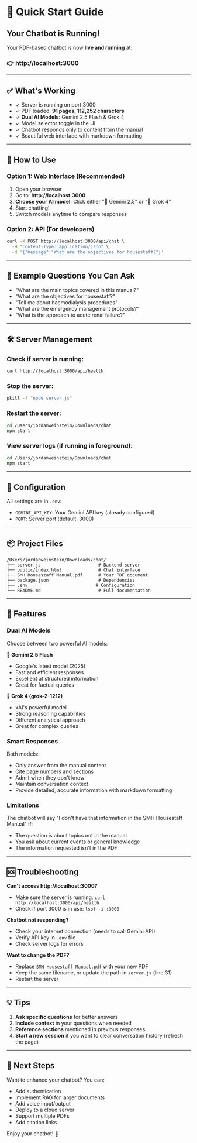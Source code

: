 # 🚀 Quick Start Guide

## Your Chatbot is Running!

Your PDF-based chatbot is now **live and running** at:

### 👉 **http://localhost:3000**

---

## ✅ What's Working

- ✓ Server is running on port 3000
- ✓ PDF loaded: **91 pages, 112,252 characters**
- ✓ **Dual AI Models**: Gemini 2.5 Flash & Grok 4
- ✓ Model selector toggle in the UI
- ✓ Chatbot responds only to content from the manual
- ✓ Beautiful web interface with markdown formatting

---

## 🎯 How to Use

### Option 1: Web Interface (Recommended)
1. Open your browser
2. Go to: **http://localhost:3000**
3. **Choose your AI model**: Click either "🤖 Gemini 2.5" or "🚀 Grok 4"
4. Start chatting!
5. Switch models anytime to compare responses

### Option 2: API (For developers)
```bash
curl -X POST http://localhost:3000/api/chat \
  -H "Content-Type: application/json" \
  -d '{"message":"What are the objectives for housestaff?"}'
```

---

## 📝 Example Questions You Can Ask

- "What are the main topics covered in this manual?"
- "What are the objectives for housestaff?"
- "Tell me about haemodialysis procedures"
- "What are the emergency management protocols?"
- "What is the approach to acute renal failure?"

---

## 🛠 Server Management

### Check if server is running:
```bash
curl http://localhost:3000/api/health
```

### Stop the server:
```bash
pkill -f "node server.js"
```

### Restart the server:
```bash
cd /Users/jordanweinstein/Downloads/chat
npm start
```

### View server logs (if running in foreground):
```bash
cd /Users/jordanweinstein/Downloads/chat
npm start
```

---

## 🔧 Configuration

All settings are in `.env`:
- `GEMINI_API_KEY`: Your Gemini API key (already configured)
- `PORT`: Server port (default: 3000)

---

## 📦 Project Files

```
/Users/jordanweinstein/Downloads/chat/
├── server.js                      # Backend server
├── public/index.html              # Chat interface
├── SMH Housestaff Manual.pdf      # Your PDF document
├── package.json                   # Dependencies
├── .env                          # Configuration
└── README.md                      # Full documentation
```

---

## 🎨 Features

### Dual AI Models
Choose between two powerful AI models:

**🤖 Gemini 2.5 Flash**
- Google's latest model (2025)
- Fast and efficient responses
- Excellent at structured information
- Great for factual queries

**🚀 Grok 4 (grok-2-1212)**
- xAI's powerful model
- Strong reasoning capabilities
- Different analytical approach
- Great for complex queries

### Smart Responses
Both models:
- Only answer from the manual content
- Cite page numbers and sections
- Admit when they don't know
- Maintain conversation context
- Provide detailed, accurate information with markdown formatting

### Limitations
The chatbot will say "I don't have that information in the SMH Housestaff Manual" if:
- The question is about topics not in the manual
- You ask about current events or general knowledge
- The information requested isn't in the PDF

---

## 🆘 Troubleshooting

**Can't access http://localhost:3000?**
- Make sure the server is running: `curl http://localhost:3000/api/health`
- Check if port 3000 is in use: `lsof -i :3000`

**Chatbot not responding?**
- Check your internet connection (needs to call Gemini API)
- Verify API key in `.env` file
- Check server logs for errors

**Want to change the PDF?**
- Replace `SMH Housestaff Manual.pdf` with your new PDF
- Keep the same filename, or update the path in `server.js` (line 31)
- Restart the server

---

## 💡 Tips

1. **Ask specific questions** for better answers
2. **Include context** in your questions when needed
3. **Reference sections** mentioned in previous responses
4. **Start a new session** if you want to clear conversation history (refresh the page)

---

## 🚀 Next Steps

Want to enhance your chatbot? You can:
- Add authentication
- Implement RAG for larger documents
- Add voice input/output
- Deploy to a cloud server
- Support multiple PDFs
- Add citation links

Enjoy your chatbot! 🎉

